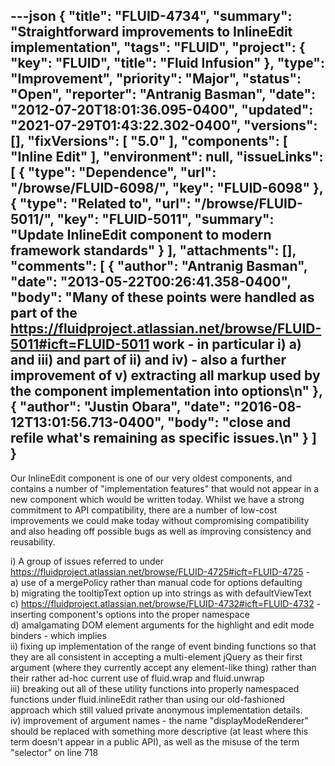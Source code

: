 ---json
{
  "title": "FLUID-4734",
  "summary": "Straightforward improvements to InlineEdit implementation",
  "tags": "FLUID",
  "project": {
    "key": "FLUID",
    "title": "Fluid Infusion"
  },
  "type": "Improvement",
  "priority": "Major",
  "status": "Open",
  "reporter": "Antranig Basman",
  "date": "2012-07-20T18:01:36.095-0400",
  "updated": "2021-07-29T01:43:22.302-0400",
  "versions": [],
  "fixVersions": [
    "5.0"
  ],
  "components": [
    "Inline Edit"
  ],
  "environment": null,
  "issueLinks": [
    {
      "type": "Dependence",
      "url": "/browse/FLUID-6098/",
      "key": "FLUID-6098"
    },
    {
      "type": "Related to",
      "url": "/browse/FLUID-5011/",
      "key": "FLUID-5011",
      "summary": "Update InlineEdit component to modern framework standards"
    }
  ],
  "attachments": [],
  "comments": [
    {
      "author": "Antranig Basman",
      "date": "2013-05-22T00:26:41.358-0400",
      "body": "Many of these points were handled as part of the <https://fluidproject.atlassian.net/browse/FLUID-5011#icft=FLUID-5011> work - in particular i) a) and iii) and part of ii) and iv) - also a further improvement of v) extracting all markup used by the component implementation into options\n"
    },
    {
      "author": "Justin Obara",
      "date": "2016-08-12T13:01:56.713-0400",
      "body": "close and refile what's remaining as specific issues.\n"
    }
  ]
}
---
Our InlineEdit component is one of our very oldest components, and contains a number of "implementation features" that would not appear in a new component which would be written today. Whilst we have a strong commitment to API compatibility, there are a number of low-cost improvements we could make today without compromising compatibility and also heading off possible bugs as well as improving consistency and reusability.

i) A group of issues referred to under <https://fluidproject.atlassian.net/browse/FLUID-4725#icft=FLUID-4725> - \
a) use of a mergePolicy rather than manual code for options defaulting\
b) migrating the tooltipText option up into strings as with defaultViewText\
c) <https://fluidproject.atlassian.net/browse/FLUID-4732#icft=FLUID-4732> - inserting component's options into the proper namespace\
d) amalgamating DOM element arguments for the highlight and edit mode binders - which implies\
ii) fixing up implementation of the range of event binding functions so that they are all consistent in accepting a multi-element jQuery as their first argument (where they currently accept any element-like thing) rather than their rather ad-hoc current use of fluid.wrap and fluid.unwrap\
iii) breaking out all of these utility functions into properly namespaced functions under fluid.inlineEdit rather than using our old-fashioned approach which still valued private anonymous implementation details. \
iv) improvement of argument names - the name "displayModeRenderer" should be replaced with something more descriptive (at least where this term doesn't appear in a public API), as well as the misuse of the term "selector" on line 718

        